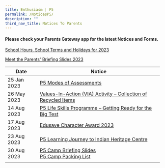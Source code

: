 ```yaml
---
title: Enthusiasm | P5
permalink: /NoticesP5/
description: ""
third_nav_title: Notices To Parents
---
```

#### Please check your **Parents Gateway** app for the latest Notices and Forms.

[School Hours, School Terms and Holidays for 2023](/files/Letter%20to%20parents/007%20School%20Hours,%20School%20Terms%20and%20Holidays%20for%202023.pdf)

[Meet the Parents' Briefing Slides 2023](/for-parents/Other-Information/2023parentsbriefingslides/)

| Date | Notice |
| --- | ----- |
| 25 Jan 2023 | [P5 Modes of Assessments](/files/Letter%20to%20parents/Term%201/024%20P5%20Modes%20of%20Assessments.pdf) |
| 26 May 2023 | [Values-In-Action (VIA) Activity – Collection of Recycled Items](/files/Letter%20to%20parents/Term%202/059%20collection%20of%20recycled%20items.pdf) |
| 14 Aug 2023 | [P5 Life Skills Programme – Getting Ready for the Big Test](/files/Letter%20to%20parents/Term%203/080%20p5%20life%20skills%20programme.pdf) |
| 17 Aug 2023 | [Edusave Character Award 2023](/files/Letter%20to%20parents/Term%203/081%20edusave%20character%20award%202023.pdf) |
| 23 Aug 2023 | [P5 Learning Journey to Indian Heritage Centre](/files/Letter%20to%20parents/Term%203/084%20p5%20learning%20journey%20to%20indian%20heritage%20centre.pdf) |
| 30 Aug 2023 | [P5 Camp Briefing Slides](/files/Letter%20to%20parents/Term%204/parents%20briefing_jwps_p5_2023.pdf) <br>[P5 Camp Packing List](/files/Letter%20to%20parents/Term%204/packing%20list%20p5%20camp%202023.pdf) |
|  |  |